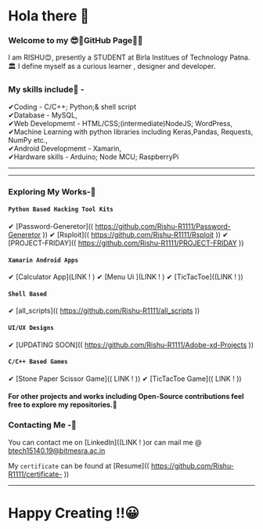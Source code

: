 # Hola there 👋

### Welcome to my 😎🤏GitHub Page🤗🤗

I am RISHU😊, presently a STUDENT at Birla Institues of Technology Patna.🏛 I define myself as a curious learner , designer and developer.
### My skills include🍒 - <br/>
✔Coding - C/C++; Python;& shell script <br/>
✔Database - MySQL,<br/>
✔Web Developmemt - HTML/CSS;(intermediate)NodeJS; WordPress, <br/>
✔Machine Learning with python libraries including Keras,Pandas, Requests, NumPy etc.,<br/>
✔Android Developmemt - Xamarin,<br/>
✔Hardware skills - Arduino; Node MCU; RaspberryPi<br/>

<hr>
<hr>

### Exploring My Works-🧐

#### `Python Based Hacking Tool Kits`
✔ [Password-Generetor](( https://github.com/Rishu-R1111/Password-Generetor ))
✔ [Rsploit](( https://github.com/Rishu-R1111/Rsploit ))
✔ [PROJECT-FRIDAY](( https://github.com/Rishu-R1111/PROJECT-FRIDAY ))

#### `Xamarin Android Apps`
✔ [Calculator App](LINK ! )
✔ [Menu Ui ](LINK ! )
✔ [TicTacToe]((LINK ! ))

#### `Shell Based `
✔ [all_scripts](( https://github.com/Rishu-R1111/all_scripts ))

#### `UI/UX Designs `
✔ [UPDATING SOON](( https://github.com/Rishu-R1111/Adobe-xd-Projects ))

#### `C/C++ Based Games`
✔ [Stone Paper Scissor Game](( LINK ! ))
✔ [TicTacToe Game](( LINK ! ))


#### For other projects and works including Open-Source contributions feel free to explore my repositories.🧐


### Contacting Me -🤝

You can contact me on [LinkedIn]((LINK ! )or can mail me @ btech15140.19@bitmesra.ac.in


My `certificate` can be found at [Resume](( https://github.com/Rishu-R1111/certificate- ))
<hr>

# Happy Creating !!😀

